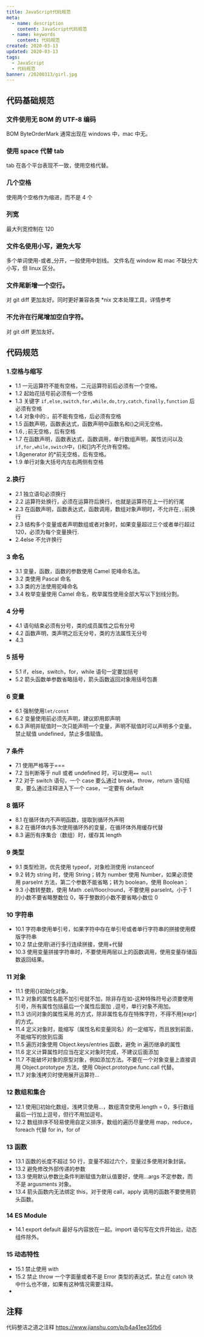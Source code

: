 ```yaml
---
title: JavaScript代码规范
meta:
  - name: description
    content: JavaScript代码规范
  - name: keywords
    content: 代码规范
created: 2020-03-13
updated: 2020-03-13
tags:
  - JavaScript
  - 代码规范
banner: /20200313/girl.jpg
---
```


## 代码基础规范

### 文件使用无 BOM 的 UTF-8 编码

BOM ByteOrderMark 通常出现在 windows 中，mac 中无。

### 使用 space 代替 tab

tab 在各个平台表现不一致，使用空格代替。

### 几个空格

使用两个空格作为缩进，而不是 4 个

### 列宽

最大列宽控制在 120

### 文件名使用小写，避免大写

多个单词使用-或者\_分开，一般使用中划线。 文件名在 window 和 mac 不缺分大小写，但 linux 区分。

### 文件尾新增一个空行。

对 git diff 更加友好。同时更好兼容各类 \*nix 文本处理工具，详情参考

### 不允许在行尾增加空白字符。

对 git diff 更加友好。

## 代码规范

### 1.空格与缩写

- 1.1 一元运算符不能有空格，二元运算符前后必须有一个空格。
- 1.2 起始花括号前必须有一个空格
- 1.3 关键字 `if,else,switch,for,while,do,try,catch,finally,function` 后必须有空格
- 1.4 对象中的:，前不能有空格，后必须有空格
- 1.5 函数声明，函数表达式，函数声明中函数名和()之间无空格。
- 1.6`,;`前无空格，后有空格
- 1.7 在函数声明，函数表达式，函数调用，单行数组声明，属性访问以及`if,for,while,switch`中，()和[]内不允许有空格。
- 1.8generator 的\*前无空格，后有空格。
- 1.9 单行对象大括号内左右两侧有空格

### 2.换行

- 2.1 独立语句必须换行
- 2.2 运算符处换行，必须在运算符后换行，也就是运算符在上一行的行尾
- 2.3 在函数声明，函数表达式，函数调用，数组对象声明时，不允许在`,;`前换行
- 2.3 结构多个变量或者声明数组或者对象时，如果变量超过三个或者单行超过 120，必须为每个变量换行.
- 2.4else 不允许换行

### 3 命名

- 3.1 变量，函数，函数的参数使用 Camel 驼峰命名法。
- 3.2 类使用 Pascal 命名
- 3.3 类的方法使用驼峰命名
- 3.4 枚举变量使用 Camel 命名，枚举属性使用全部大写以下划线分割。

### 4 分号

- 4.1 语句结束必须有分号，类的成员属性之后有分号
- 4.2 函数声明，类声明之后无分号，类的方法属性无分号
- 4.3

### 5 括号

- 5.1 if，else，switch，for，while 语句一定要加括号
- 5.2 箭头函数单参数省略括号，箭头函数返回对象用括号包裹

### 6 变量

- 6.1 强制使用`let/const`
- 6.2 变量使用前必须先声明，建议即用即声明
- 6.3 声明并赋值时一次只能声明一个变量，声明不赋值时可以声明多个变量。禁止赋值 undefined，禁止多值赋值。

### 7 条件

- 7.1 使用严格等于===
- 7.2 当判断等于 null 或者 undefined 时，可以使用`== null`
- 7.2 对于 switch 语句，一个 case 要么通过 break，throw，return 语句结束，要么通过注释进入下一个 case，一定要有 default

### 8 循环

- 8.1 在循环体内不声明函数，提取到循环外声明
- 8.2 在循环体内多次使用循环外的变量，在循环体外用缓存代替
- 8.3 遍历有序集合（数组）时，缓存其 length

### 9 类型

- 9.1 类型检测，优先使用 typeof，对象检测使用 instanceof
- 9.2 转为 string 时，使用 String；转为 number 使用 Number，如果必须使用 parseInt 方法，第二个参数不能省略；转为 boolean，使用 Boolean；
- 9.3 小数转整数，使用 Math .ceil/floor/round，不要使用 parseInt。小于 1 的小数不要省略整数位 0，等于整数的小数不要省略小数位 0

### 10 字符串

- 10.1 字符串使用单引号，如果字符中存在单引号或者单行字符串的拼接使用模版字符串
- 10.2 禁止使用\进行多行连续拼接，使用+代替
- 10.3 使用变量拼接字符串时，不要使用两层以上的函数调用，使用变量存储函数返回结果。

### 11 对象

- 11.1 使用{}初始化对象。
- 11.2 对象的属性名能不加引号就不加，除非存在如-这种特殊符号必须要使用引号，所有属性包括最后一个属性后面加 `,`逗号，单行对象不用加。
- 11.3 访问对象的属性采用.的方式，除非属性名存在特殊字符，不得不用[expr]的方式。
- 11.4 定义对象时，能缩写（属性名和变量同名）的一定缩写，而且放到前面，不能缩写的放到后面
- 11.5 遍历对象使用 Object.keys/entries 函数，避免 in 遍历继承的属性
- 11.6 定义计算属性时应当在定义对象时完成，不建议后面添加
- 11.7 不能破坏对象的原型对象，例如添加方法。不要在一个对象变量上直接调用 Object.prototype 方法，使用 Object.prototype.func.call 代替。
- 11.7 对象浅拷贝时使用展开运算符...

### 12 数组和集合

- 12.1 使用[]初始化数组，浅拷贝使用...，数组清空使用.length = 0，多行数组最后一行加上逗号，但行不用加逗号。
- 12.2 数组排序不轻易使用自定义排序，数组的遍历尽量使用 map，reduce，foreach 代替 for in，for of

### 13 函数

- 13.1 函数的长度不超过 50 行，变量不超过六个，变量过多使用对象封装。
- 13.2 避免修改外部传递的参数
- 13.3 使用默认参数比条件判断赋值为默认值要好，使用...args 不定参数，而不是 argusments 对象。
- 13.4 箭头函数内无法绑定 this，对于使用 call，apply 调用的函数不要使用箭头函数。

### 14 ES Module

- 14.1 export default 最好与内容放在一起。import 语句写在文件开始出，动态组件除外。

### 15 动态特性

- 15.1 禁止使用 with
- 15.2 禁止 throw 一个字面量或者不是 Error 类型的表达式，禁止在 catch 块中什么也不做，如果有这种情况需要注释。
-

## 注释

代码整洁之道之注释 <https://www.jianshu.com/p/b4a41ee35fb6>
